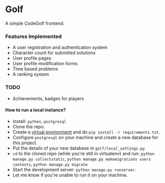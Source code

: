 # Golf

A simple CodeGolf frontend.

### Features Implemented

- A user registration and authentication system
- Character count for submitted solutions
- User profile pages
- User profile modification forms
- Time based problems
- A ranking system

### TODO

- Achievements, badges for players

#### How to run a local instance?

 * Install: `python`, `postgresql`
 * Clone the repo.
 * Create a [virtual environment](https://docs.python.org/3/tutorial/venv.html)
   and do `pip install -r requirements.txt`.
 * Configure `postgresql` on your machine and create a new database for this
   project.
 * Put the details of your new database in `golf/local_settings.py`
 * `cd` to the cloned repo (while you're still in virtualenv) and run: `python manage.py collectstatic`, `python manage.py makemigrations users contests`, `python manage.py migrate`
 * Start the development server: `python manage.py runserver`.
 * Let me know if you're unable to run it on your machine.
